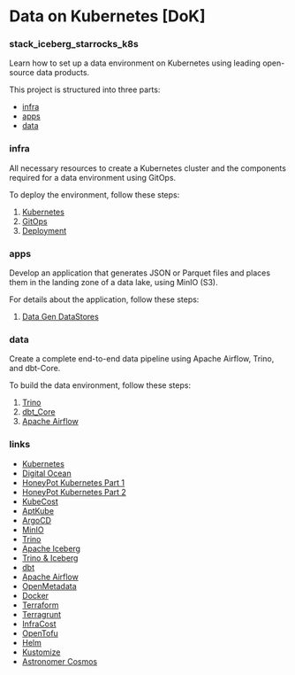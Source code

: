 # Data on Kubernetes [DoK]

### stack_iceberg_starrocks_k8s

Learn how to set up a data environment on Kubernetes using leading open-source data products.

This project is structured into three parts:
- [infra](#infra)
- [apps](#apps)
- [data](#data-cluster)

### infra

All necessary resources to create a Kubernetes cluster and the components required for a data environment using GitOps.

To deploy the environment, follow these steps:
1) [Kubernetes](/infra/terraform/kubernetes/aks/orion-development/readme.md)
2) [GitOps](infra/terraform/gitops/argocd/readme.md)
3) [Deployment](infra/src/readme.md)

### apps

Develop an application that generates JSON or Parquet files and places them in the landing zone of a data lake, using MinIO (S3).

For details about the application, follow these steps:
1) [Data Gen DataStores](app/data-gen-datastores/readme.md)

### data

Create a complete end-to-end data pipeline using Apache Airflow, Trino, and dbt-Core.

To build the data environment, follow these steps:
1) [Trino](data/sql)
2) [dbt_Core](data/dags/dbt/owshq)
3) [Apache Airflow](data/dags/dbt_sql_transform.py)

### links

- [Kubernetes](https://kubernetes.io/docs/home/)
- [Digital Ocean](https://www.digitalocean.com/)
- [HoneyPot Kubernetes Part 1](https://www.youtube.com/watch?v=BE77h7dmoQU)
- [HoneyPot Kubernetes Part 2](https://www.youtube.com/watch?v=318elIq37PE)
- [KubeCost](https://www.kubecost.com/)
- [AptKube](https://aptakube.com/)
- [ArgoCD](https://argoproj.github.io/argo-cd/)
- [MinIO](https://min.io/)
- [Trino](https://trino.io/)
- [Apache Iceberg](https://iceberg.apache.org/)
- [Trino & Iceberg](https://trino.io/docs/current/connector/iceberg.html)
- [dbt](https://www.getdbt.com/)
- [Apache Airflow](https://airflow.apache.org/)
- [OpenMetadata](https://open-metadata.org/)
- [Docker](https://www.docker.com/)
- [Terraform](https://www.terraform.io/)
- [Terragrunt](https://terragrunt.gruntwork.io/)
- [InfraCost](https://www.infracost.io/)
- [OpenTofu](https://opentofu.org/)
- [Helm](https://helm.sh/)
- [Kustomize](https://kustomize.io/)
- [Astronomer Cosmos](https://astronomer.github.io/astronomer-cosmos/index.html)
